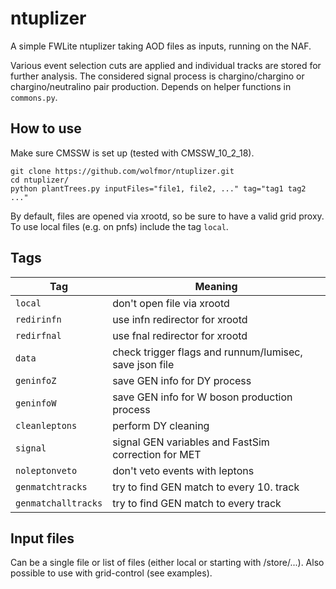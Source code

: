 # ntuplizer
A simple FWLite ntuplizer taking AOD files as inputs, running on the NAF.

Various event selection cuts are applied and individual tracks are stored for further analysis. The considered signal process is chargino/chargino or chargino/neutralino pair production. Depends on helper functions in `commons.py`.
## How to use
Make sure CMSSW is set up (tested with CMSSW_10_2_18).
```
git clone https://github.com/wolfmor/ntuplizer.git
cd ntuplizer/
python plantTrees.py inputFiles="file1, file2, ..." tag="tag1 tag2 ..."
```
By default, files are opened via xrootd, so be sure to have a valid grid proxy. To use local files (e.g. on pnfs) include the tag `local`.
## Tags
Tag | Meaning
------------ | -------------
`local` | don't open file via xrootd
`redirinfn` | use infn redirector for xrootd
`redirfnal` | use fnal redirector for xrootd
`data` | check trigger flags and runnum/lumisec, save json file
`geninfoZ` | save GEN info for DY process
`geninfoW` | save GEN info for W boson production process
`cleanleptons` | perform DY cleaning
`signal` | signal GEN variables and FastSim correction for MET
`noleptonveto` | don't veto events with leptons
`genmatchtracks` | try to find GEN match to every 10. track
`genmatchalltracks` | try to find GEN match to every track
## Input files
Can be a single file or list of files (either local or starting with /store/...). Also possible to use with grid-control (see examples).
